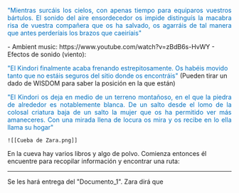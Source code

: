 <p align="justify"><font color="#0070c0">"Mientras surcáis los cielos, con apenas tiempo para equiparos vuestros bártulos. El sonido del aire ensordecedor os impide distinguís la macabra risa de vuestra compañera que os ha salvado, os agarráis de tal manera que antes perderíais los brazos que caeiríais"</font></p>
- Ambient music: https://www.youtube.com/watch?v=zBdB6s-HvWY
- Efectos de sonido (viento):

<font color="#0070c0">"El Kindori finalmente acaba frenando estrepitosamente. Os habéis movido tanto que no estáis seguros del sitio donde os encontráis"</font> (Pueden tirar un dado de WISDOM para saber la posición en la que están)
<p align="justify"><font color="#0070c0">"El Kindori os deja en medio de un terreno montañoso, en el que la piedra de alrededor es notablemente blanca. De un salto desde el lomo de la colosal criatura baja de un salto la mujer que os ha permitido ver más amaneceres. Con una mirada llena de locura os mira y os recibe en lo ella llama su hogar"</font></p>

	![[Cueba de Zara.png]]

En la cueva hay varios libros y algo de polvo. Comienza entonces él encuentre para recopilar información y encontrar una ruta:

---
Se les hará entrega del "Documento_1". Zara dirá que 
